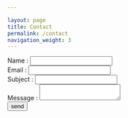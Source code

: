 ```yaml
---

layout: page
title: Contact
permalink: /contact
navigation_weight: 3
---
```


<div class="content">
  <div class="container">
    <div class="contact">
      <div class="contact-grids">
        <div class="contact-form">
          <form action="http://formspree.io/hackeduser@hackermail.com" method="POST">
            <div class="contact-form-row">
              <div>
                <span>Name :</span>
                <input type="text" class="text" name="name" onfocus="this.value = '';" onblur="if (this.value == '') {this.value = '';}">
              </div>
              <div>
                <span>Email :</span>
                <input type="text" class="text" name="_replyto" onfocus="this.value = '';" onblur="if (this.value == '') {this.value = '';}">
              </div>
              <div>
                <span>Subject :</span>
                <input type="text" class="text" name="subject" onfocus="this.value = '';" onblur="if (this.value == '') {this.value = '';}">
              </div>
              <div class="clearfix"> </div>
            </div>
            <div class="clearfix"> </div>
            <div class="contact-form-row2">
              <span>Message :</span>
              <textarea name="message"> </textarea>
            </div>
            <input type="hidden" name="_next" value="http://zyten.github.io/dmon-web/thanks" /> <!-- redir link-->
            <input type="text" name="_gotcha" style="display:none" /> <!--spam prevention -->
            <input type="submit" value="send">
          </form>
        </div>
      </div>
    </div>
  </div>
</div>